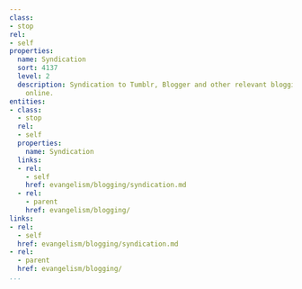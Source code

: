 ```yaml
---
class:
- stop
rel:
- self
properties:
  name: Syndication
  sort: 4137
  level: 2
  description: Syndication to Tumblr, Blogger and other relevant blogging sites available
    online.
entities:
- class:
  - stop
  rel:
  - self
  properties:
    name: Syndication
  links:
  - rel:
    - self
    href: evangelism/blogging/syndication.md
  - rel:
    - parent
    href: evangelism/blogging/
links:
- rel:
  - self
  href: evangelism/blogging/syndication.md
- rel:
  - parent
  href: evangelism/blogging/
...
```

